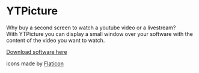 # YTPicture
 Why buy a second screen to watch a youtube video or a livestream?  
 With YTPicture you can display a small window over your software with the content of the video you want to watch.
 
[Download software here](https://github.com/ThomasT404/ytpicture/releases/tag/2.0.0)

icons made by [Flaticon](https://www.flaticon.com)
